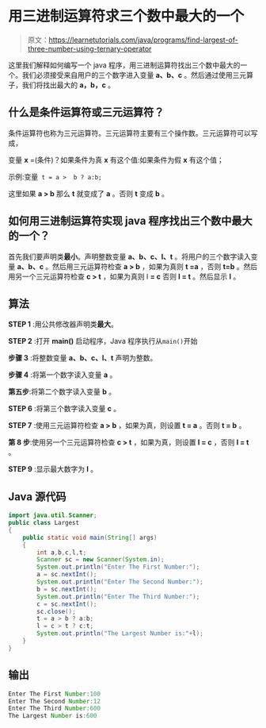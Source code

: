 # 用三进制运算符求三个数中最大的一个

> 原文：<https://learnetutorials.com/java/programs/find-largest-of-three-number-using-ternary-operator>

这里我们解释如何编写一个 java 程序，用三进制运算符找出三个数中最大的一个。我们必须接受来自用户的三个数字进入变量 **a、b、c** 。然后通过使用三元算子，我们将找出最大的 **a，b，c** 。

## 什么是条件运算符或三元运算符？

条件运算符也称为三元运算符。三元运算符主要有三个操作数。三元运算符可以写成，

变量 **x** =(条件)？如果条件为真 **x** 有这个值:如果条件为假 **x** 有这个值；

示例:变量` t = a >  b ? a:b;`

这里如果 **a > b** 那么 **t** 就变成了 **a** 。否则 **t** 变成 **b** 。

## 如何用三进制运算符实现 java 程序找出三个数中最大的一个？

首先我们要声明类**最小**。声明整数变量 **a、b、c、l、t** 。将用户的三个数字读入变量 **a、b、c** 。然后用三元运算符检查 **a > b** ，如果为真则 **t =a** ，否则 **t=b** 。然后用另一个三元运算符检查 **c > t** ，如果为真则 l **= c** 否则 **l = t** 。然后显示 **l** 。

## 算法

**STEP 1** :用公共修改器声明类**最大**。

**STEP 2** :打开 **main()** 启动程序，Java 程序执行从`main()`开始

**步骤 3** :将整数变量 **a、b、c、l、t** 声明为整数。

**步骤 4** :将第一个数字读入变量 **a** 。

**第五步**:将第二个数字读入变量 **b** 。

**STEP 6** :将第三个数字读入变量 **c** 。

**STEP 7** :使用三元运算符检查 **a > b** ，如果为真，则设置 **t = a** 。否则 **t = b** 。

**第 8 步**:使用另一个三元运算符检查 **c > t** ，如果为真，则设置 **l = c** ，否则 **l = t** 。

**STEP 9** :显示最大数字为 **l** 。

## Java 源代码

```java
import java.util.Scanner;
public class Largest 
{
    public static void main(String[] args) 
    {
        int a,b,c,l,t;
        Scanner sc = new Scanner(System.in);
        System.out.println("Enter The First Number:");
        a = sc.nextInt();
        System.out.println("Enter The Second Number:");
        b = sc.nextInt();
        System.out.println("Enter The Third Number:");
        c = sc.nextInt();
        sc.close();
        t = a > b ? a:b;
        l = c > t ? c:t;
        System.out.println("The Largest Number is:"+l);
    }
}

```

## 输出

```java
Enter The First Number:100
Enter The Second Number:12
Enter The Third Number:600
The Largest Number is:600
```